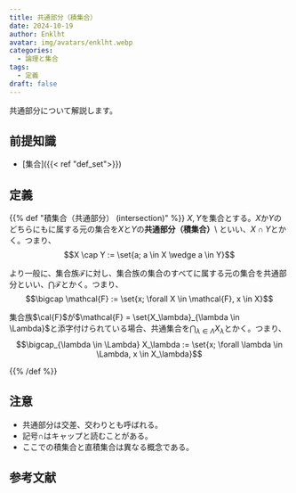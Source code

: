 ```yaml
---
title: 共通部分（積集合）
date: 2024-10-19
author: Enklht
avatar: img/avatars/enklht.webp
categories:
  - 論理と集合
tags:
  - 定義
draft: false
---
```


共通部分について解説します。

<!--more-->

## 前提知識

- [集合]({{< ref "def_set">}})

## 定義

{{% def "積集合（共通部分） (intersection)" %}}
$X, Y$を集合とする。$X$か$Y$のどちらにもに属する元の集合を$X$と$Y$の**共通部分（積集合）**\ といい、$X \cap Y$とかく。つまり、
$$X \cap Y := \set{a; a \in X \wedge a \in Y}$$

より一般に、集合族$\mathcal{F}$に対し、集合族の集合のすべてに属する元の集合を共通部分といい、$\bigcap \mathcal{F}$とかく。つまり、
$$\bigcap \mathcal{F} := \set{x; \forall X \in \mathcal{F}, x \in X}$$

集合族$\cal{F}$が$\mathcal{F} = \set{X_\lambda}_{\lambda \in \Lambda}$と添字付けられている場合、共通集合を$\bigcap_{\lambda \in \Lambda} X_\lambda$とかく。つまり、
$$\bigcap_{\lambda \in \Lambda} X_\lambda := \set{x; \forall \lambda \in \Lambda, x \in X_\lambda}$$

{{% /def %}}

## 注意

- 共通部分は交差、交わりとも呼ばれる。
- 記号$\cap$はキャップと読むことがある。
- ここでの積集合と直積集合は異なる概念である。

## 参考文献
